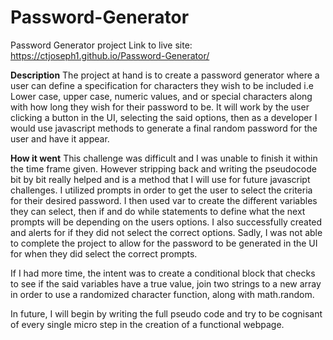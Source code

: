 # Password-Generator
Password Generator project
Link to live site: https://ctjoseph1.github.io/Password-Generator/

**Description**
The project at hand is to create a password generator where a user can define a specification for characters they wish to be included i.e Lower case, upper case, numeric values, and or special characters along with how long they wish for their password to be. It will work by the user clicking a button in the UI, selecting the said options, then as a developer I would use javascript methods to generate a final random password for the user and have it appear.

**How it went**
This challenge was difficult and I was unable to finish it within the time frame given. However stripping back and writing the pseudocode bit by bit really helped and is a method that I will use for future javascript challenges. I utilized prompts in order to get the user to select the criteria for their desired password. I then used var to create the different variables they can select, then if and do while statements to define what the next prompts will be depending on the users options. I also successfully created and alerts for if they did not select the correct options. Sadly, I was not able to complete the project to allow for the password to be generated in the UI for when they did select the correct prompts.

If I had more time, the intent was to create a conditional block that checks to see if the said variables have a true value, join two strings to a new array in order to use a randomized character function, along with math.random.

In future, I will begin by writing the full pseudo code and try to be cognisant of every single micro step in the creation of a functional webpage.

